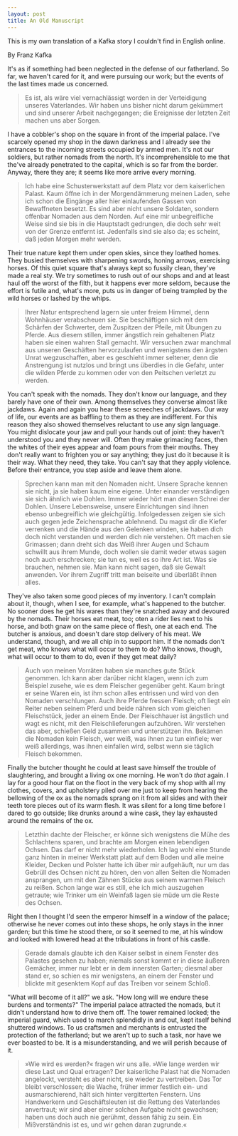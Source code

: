 ```yaml
---  
layout: post
title: An Old Manuscript
---
```


This is my own translation of a Kafka story I couldn't find in English online.

<!--more-->

By Franz Kafka

It's as if something had been neglected in the defense of our fatherland. So far, we haven't cared for it, and were pursuing our work; but the events of the last times made us concerned. 

> Es ist, als wäre viel vernachlässigt worden in der Verteidigung unseres Vaterlandes. Wir haben uns bisher nicht darum gekümmert und sind unserer Arbeit nachgegangen; die Ereignisse der letzten Zeit machen uns aber Sorgen.

I have a cobbler's shop on the square in front of the imperial palace. I've scarcely opened my shop in the dawn darkness and I already see the entrances to the incoming streets occupied by armed men. It's not our soldiers, but rather nomads from the north. It's incomprehensible to me that the've already penetrated to the capital, which is so far from the border. Anyway, there they are; it seems like more arrive every morning.

> Ich habe eine Schusterwerkstatt auf dem Platz vor dem kaiserlichen Palast. Kaum öffne ich in der Morgendämmerung meinen Laden, sehe ich schon die Eingänge aller hier einlaufenden Gassen von Bewaffneten besetzt. Es sind aber nicht unsere Soldaten, sondern offenbar Nomaden aus dem Norden. Auf eine mir unbegreifliche Weise sind sie bis in die Hauptstadt gedrungen, die doch sehr weit von der Grenze entfernt ist. Jedenfalls sind sie also da; es scheint, daß jeden Morgen mehr werden.

Their true nature kept them under open skies, since they loathed homes. They busied themselves with sharpening swords, honing arrows, exercising horses. Of this quiet square that's always kept so fussily clean, they've made a real sty. We try sometimes to rush out of our shops and and at least haul off the worst of the filth, but it happens ever more seldom, because the effort is futile and, what's more, puts us in danger of being trampled by the wild horses or lashed by the whips. 

> Ihrer Natur entsprechend lagern sie unter freiem Himmel, denn Wohnhäuser verabscheuen sie. Sie beschäftigen sich mit dem Schärfen der Schwerter, dem Zuspitzen der Pfeile, mit Übungen zu Pferde. Aus diesem stillen, immer ängstlich rein gehaltenen Platz haben sie einen wahren Stall gemacht. Wir versuchen zwar manchmal aus unseren Geschäften hervorzulaufen und wenigstens den ärgsten Unrat wegzuschaffen, aber es geschieht immer seltener, denn die Anstrengung ist nutzlos und bringt uns überdies in die Gefahr, unter die wilden Pferde zu kommen oder von den Peitschen verletzt zu werden.

You can't speak with the nomads. They don't know our language, and they barely have one of their own. Among themselves they converse almost like jackdaws. Again and again you hear these screeches of jackdaws. Our way of life, our events are as baffling to them as they are indifferent. For this reason they also showed themselves reluctant to use any sign language. You might dislocate your jaw and pull your hands out of joint: they haven't understood you and they never will. Often they make grimacing faces, then the whites of their eyes appear and foam pours from their mouths. They don't really want to frighten you or say anything; they just do it because it is their way. What they need, they take. You can't say that they apply violence. Before their entrance, you step aside and leave them alone. 

> Sprechen kann man mit den Nomaden nicht. Unsere Sprache kennen sie nicht, ja sie haben kaum eine eigene. Unter einander verständigen sie sich ähnlich wie Dohlen. Immer wieder hört man diesen Schrei der Dohlen. Unsere Lebensweise, unsere Einrichtungen sind ihnen ebenso unbegreiflich wie gleichgültig. Infolgedessen zeigen sie sich auch gegen jede Zeichensprache ablehnend. Du magst dir die Kiefer verrenken und die Hände aus den Gelenken winden, sie haben dich doch nicht verstanden und werden dich nie verstehen. Oft machen sie Grimassen; dann dreht sich das Weiß ihrer Augen und Schaum schwillt aus ihrem Munde, doch wollen sie damit weder etwas sagen noch auch erschrecken; sie tun es, weil es so ihre Art ist. Was sie brauchen, nehmen sie. Man kann nicht sagen, daß sie Gewalt anwenden. Vor ihrem Zugriff tritt man beiseite und überläßt ihnen alles.

They've also taken some good pieces of my inventory. I can't complain about it, though, when I see, for example, what's happened to the butcher. No sooner does he get his wares than they're snatched away and devoured by the nomads. Their horses eat meat, too; oten a rider lies next to his horse, and both gnaw on the same piece of flesh, one at each end. The butcher is anxious, and doesn't dare stop delivery of his meat. We understand, though, and we all chip in to support him. If the nomads don't get meat, who knows what will occur to them to do? Who knows, though, what will occur to them to do, even if they get meat daily? 

> Auch von meinen Vorräten haben sie manches gute Stück genommen. Ich kann aber darüber nicht klagen, wenn ich zum Beispiel zusehe, wie es dem Fleischer gegenüber geht. Kaum bringt er seine Waren ein, ist ihm schon alles entrissen und wird von den Nomaden verschlungen. Auch ihre Pferde fressen Fleisch; oft liegt ein Reiter neben seinem Pferd und beide nähren sich vom gleichen Fleischstück, jeder an einem Ende. Der Fleischhauer ist ängstlich und wagt es nicht, mit den Fleischlieferungen aufzuhören. Wir verstehen das aber, schießen Geld zusammen und unterstützen ihn. Bekämen die Nomaden kein Fleisch, wer weiß, was ihnen zu tun einfiele; wer weiß allerdings, was ihnen einfallen wird, selbst wenn sie täglich Fleisch bekommen.

Finally the butcher thought he could at least save himself the trouble of slaughtering, and brought a living ox one morning. He won't do _that_ again. I lay for a good hour flat on the floot in the very back of my shop with all my clothes, covers, and upholstery piled over me just to keep from hearing the bellowing of the ox as the nomads sprang on it from all sides and with their teeth tore pieces out of its warm flesh. It was silent for a long time before I dared to go outside; like drunks around a wine cask, they lay exhausted around the remains of the ox.

> Letzthin dachte der Fleischer, er könne sich wenigstens die Mühe des Schlachtens sparen, und brachte am Morgen einen lebendigen Ochsen. Das darf er nicht mehr wiederholen. Ich lag wohl eine Stunde ganz hinten in meiner Werkstatt platt auf dem Boden und alle meine Kleider, Decken und Polster hatte ich über mir aufgehäuft, nur um das Gebrüll des Ochsen nicht zu hören, den von allen Seiten die Nomaden ansprangen, um mit den Zähnen Stücke aus seinem warmen Fleisch zu reißen. Schon lange war es still, ehe ich mich auszugehen getraute; wie Trinker um ein Weinfaß lagen sie müde um die Reste des Ochsen.

Right then I thought I'd seen the emperor himself in a window of the palace; otherwise he never comes out into these shops, he only stays in the inner garden; but this time he stood there, or so it seemed to me, at his window and looked with lowered head at the tribulations in front of his castle. 

> Gerade damals glaubte ich den Kaiser selbst in einem Fenster des Palastes gesehen zu haben; niemals sonst kommt er in diese äußeren Gemächer, immer nur lebt er in dem innersten Garten; diesmal aber stand er, so schien es mir wenigstens, an einem der Fenster und blickte mit gesenktem Kopf auf das Treiben vor seinem Schloß.

"What will become of it all?" we ask. "How long will we endure these burdens and torments?" The imperial palace attracted the nomads, but it didn't understand how to drive them off. The tower remained locked; the imperial guard, which used to march splendidly in and out, kept itself behind shuttered windows. To us craftsmen and merchants is entrusted the protection of the fatherland; but we aren't up to such a task, nor have we ever boasted to be. It is a misunderstanding, and we will perish because of it.

> »Wie wird es werden?« fragen wir uns alle. »Wie lange werden wir diese Last und Qual ertragen? Der kaiserliche Palast hat die Nomaden angelockt, versteht es aber nicht, sie wieder zu vertreiben. Das Tor bleibt verschlossen; die Wache, früher immer festlich ein- und ausmarschierend, hält sich hinter vergitterten Fenstern. Uns Handwerkern und Geschäftsleuten ist die Rettung des Vaterlandes anvertraut; wir sind aber einer solchen Aufgabe nicht gewachsen; haben uns doch auch nie gerühmt, dessen fähig zu sein. Ein Mißverständnis ist es, und wir gehen daran zugrunde.«